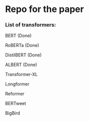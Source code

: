 # Repo for the paper

### List of transformers:

BERT (Done)


RoBERTa (Done)


DistilBERT (Done)


ALBERT (Done)


Transformer-XL


Longformer


Reformer

BERTweet

BigBird
